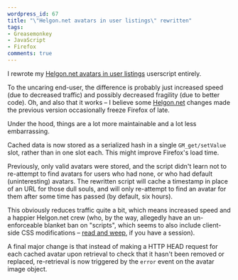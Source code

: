 ```yaml
---
wordpress_id: 67
title: "\"Helgon.net avatars in user listings\" rewritten"
tags:
- Greasemonkey
- JavaScript
- Firefox
comments: true
---
```

I rewrote my <a href="http://userscripts.org/scripts/show/1563">Helgon.net avatars in user listings</a> userscript entirely.

<!--more-->

To the uncaring end-user, the difference is probably just increased speed (due to decreased traffic) and possibly decreased fragility (due to better code). Oh, and also that it works &ndash; I believe some <a href="http://www.helgon.net">Helgon.net</a> changes made the previous version occasionally freeze Firefox of late.

Under the hood, things are a lot more maintainable and a lot less embarrassing.

Cached data is now stored as a serialized hash in a single <code>GM_get/setValue</code> slot, rather than in one slot each. This might improve Firefox's load time.

Previously, only valid avatars were stored, and the script didn't learn not to re-attempt to find avatars for users who had none, or who had default (uninteresting) avatars. The rewritten script will cache a timestamp in place of an URL for those dull souls, and will only re-attempt to find an avatar for them after some time has passed (by default, six hours).

This obviously reduces traffic quite a bit, which means increased speed and a happier Helgon.net crew (who, by the way, allegedly have an un-enforceable blanket ban on "scripts", which seems to also include client-side CSS modifications &ndash; <a href="http://www.helgon.net/Forum2/display_mess.asp?mid=5193328&fid=79&VD=2&tid=383235">read and weep</a>, if you have a session).

A final major change is that instead of making a HTTP HEAD request for each cached avatar upon retrieval to check that it hasn't been removed or replaced, re-retrieval is now triggered by the <code>error</code> event on the avatar image object.

